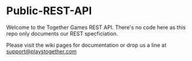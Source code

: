 Public-REST-API
===============
Welcome to the Together Games REST API. There's no code here as this repo only documents our REST specficiation.

Please visit the wiki pages for documentation or drop us a line at support@playstogether.com
